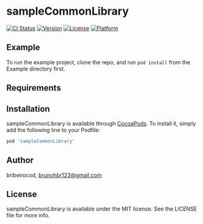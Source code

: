 # sampleCommonLibrary

[![CI Status](https://img.shields.io/travis/bribeirocod/sampleCommonLibrary.svg?style=flat)](https://travis-ci.org/bribeirocod/sampleCommonLibrary)
[![Version](https://img.shields.io/cocoapods/v/sampleCommonLibrary.svg?style=flat)](https://cocoapods.org/pods/sampleCommonLibrary)
[![License](https://img.shields.io/cocoapods/l/sampleCommonLibrary.svg?style=flat)](https://cocoapods.org/pods/sampleCommonLibrary)
[![Platform](https://img.shields.io/cocoapods/p/sampleCommonLibrary.svg?style=flat)](https://cocoapods.org/pods/sampleCommonLibrary)

## Example

To run the example project, clone the repo, and run `pod install` from the Example directory first.

## Requirements

## Installation

sampleCommonLibrary is available through [CocoaPods](https://cocoapods.org). To install
it, simply add the following line to your Podfile:

```ruby
pod 'sampleCommonLibrary'
```

## Author

bribeirocod, brunohbr123@gmail.com

## License

sampleCommonLibrary is available under the MIT license. See the LICENSE file for more info.
